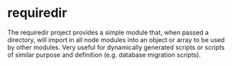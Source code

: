requiredir
============

The requiredir project provides a simple module that, when passed a directory, will import in all node modules into an object or array to be used by other modules.  Very useful for dynamically generated scripts or scripts of similar purpose and definition (e.g. database migration scripts).
